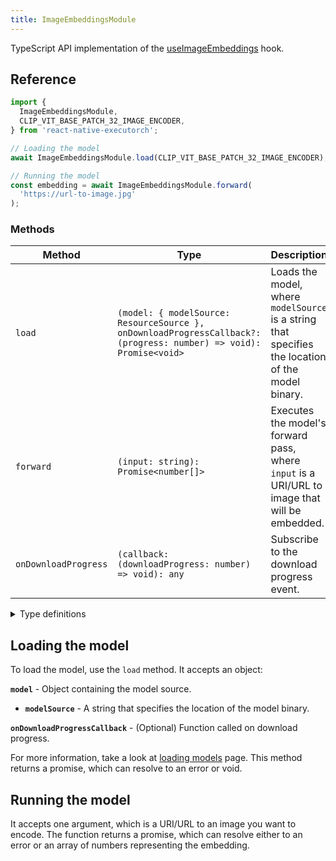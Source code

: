 ```yaml
---
title: ImageEmbeddingsModule
---
```


TypeScript API implementation of the [useImageEmbeddings](../../02-hooks/02-computer-vision/useImageEmbeddings.md) hook.

## Reference

```typescript
import {
  ImageEmbeddingsModule,
  CLIP_VIT_BASE_PATCH_32_IMAGE_ENCODER,
} from 'react-native-executorch';

// Loading the model
await ImageEmbeddingsModule.load(CLIP_VIT_BASE_PATCH_32_IMAGE_ENCODER);

// Running the model
const embedding = await ImageEmbeddingsModule.forward(
  'https://url-to-image.jpg'
);
```

### Methods

| Method               | Type                                                                                                               | Description                                                                                       |
| -------------------- | ------------------------------------------------------------------------------------------------------------------ | ------------------------------------------------------------------------------------------------- |
| `load`               | `(model: { modelSource: ResourceSource }, onDownloadProgressCallback?: (progress: number) => void): Promise<void>` | Loads the model, where `modelSource` is a string that specifies the location of the model binary. |
| `forward`            | `(input: string): Promise<number[]>`                                                                               | Executes the model's forward pass, where `input` is a URI/URL to image that will be embedded.     |
| `onDownloadProgress` | `(callback: (downloadProgress: number) => void): any`                                                              | Subscribe to the download progress event.                                                         |

<details>
<summary>Type definitions</summary>

```typescript
type ResourceSource = string | number | object;
```

</details>

## Loading the model

To load the model, use the `load` method. It accepts an object:

**`model`** - Object containing the model source.

- **`modelSource`** - A string that specifies the location of the model binary.

**`onDownloadProgressCallback`** - (Optional) Function called on download progress.

For more information, take a look at [loading models](../../01-fundamentals/02-loading-models.md) page. This method returns a promise, which can resolve to an error or void.

## Running the model

It accepts one argument, which is a URI/URL to an image you want to encode. The function returns a promise, which can resolve either to an error or an array of numbers representing the embedding.
